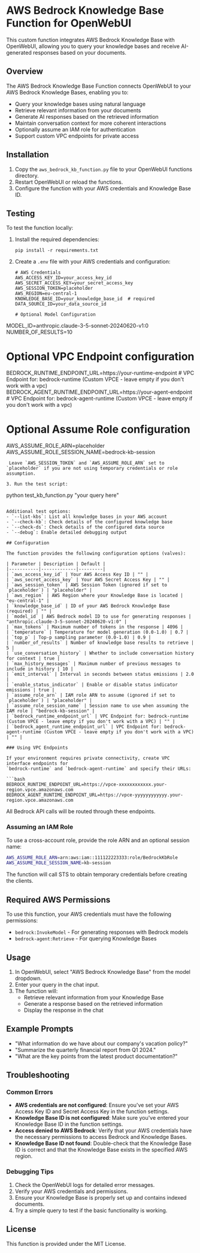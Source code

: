 # AWS Bedrock Knowledge Base Function for OpenWebUI

This custom function integrates AWS Bedrock Knowledge Base with OpenWebUI, allowing you to query your knowledge bases and receive AI-generated responses based on your documents.

## Overview

The AWS Bedrock Knowledge Base Function connects OpenWebUI to your AWS Bedrock Knowledge Bases, enabling you to:

- Query your knowledge bases using natural language
- Retrieve relevant information from your documents
- Generate AI responses based on the retrieved information
- Maintain conversation context for more coherent interactions
- Optionally assume an IAM role for authentication
- Support custom VPC endpoints for private access

## Installation

1. Copy the `aws_bedrock_kb_function.py` file to your OpenWebUI functions directory.
2. Restart OpenWebUI or reload the functions.
3. Configure the function with your AWS credentials and Knowledge Base ID.

## Testing

To test the function locally:

1. Install the required dependencies:
   ```
   pip install -r requirements.txt
   ```

2. Create a `.env` file with your AWS credentials and configuration:
   ```
   # AWS Credentials
   AWS_ACCESS_KEY_ID=your_access_key_id
   AWS_SECRET_ACCESS_KEY=your_secret_access_key
   AWS_SESSION_TOKEN=placeholder
   AWS_REGION=eu-central-1
   KNOWLEDGE_BASE_ID=your_knowledge_base_id  # required
   DATA_SOURCE_ID=your_data_source_id

   # Optional Model Configuration
  MODEL_ID=anthropic.claude-3-5-sonnet-20240620-v1:0
  NUMBER_OF_RESULTS=10
  # Optional VPC Endpoint configuration
  BEDROCK_RUNTIME_ENDPOINT_URL=https://your-runtime-endpoint # VPC Endpoint for: bedrock-runtime (Custom VPCE - leave empty if you don't work with a vpc)
  BEDROCK_AGENT_RUNTIME_ENDPOINT_URL=https://your-agent-endpoint   # VPC Endpoint for: bedrock-agent-runtime (Custom VPCE - leave empty if you don't work with a vpc)
  # Optional Assume Role configuration
  AWS_ASSUME_ROLE_ARN=placeholder
  AWS_ASSUME_ROLE_SESSION_NAME=bedrock-kb-session
  ```
   Leave `AWS_SESSION_TOKEN` and `AWS_ASSUME_ROLE_ARN` set to `placeholder` if you are not using temporary credentials or role assumption.

3. Run the test script:
   ```
   python test_kb_function.py "your query here"
   ```

   Additional test options:
   - `--list-kbs`: List all knowledge bases in your AWS account
   - `--check-kb`: Check details of the configured knowledge base
   - `--check-ds`: Check details of the configured data source
   - `--debug`: Enable detailed debugging output

## Configuration

The function provides the following configuration options (valves):

| Parameter | Description | Default |
|-----------|-------------|---------|
| `aws_access_key_id` | Your AWS Access Key ID | "" |
| `aws_secret_access_key` | Your AWS Secret Access Key | "" |
| `aws_session_token` | AWS Session Token (ignored if set to `placeholder`) | "placeholder" |
| `aws_region` | AWS Region where your Knowledge Base is located | "eu-central-1" |
| `knowledge_base_id` | ID of your AWS Bedrock Knowledge Base (required) | "" |
| `model_id` | AWS Bedrock model ID to use for generating responses | "anthropic.claude-3-5-sonnet-20240620-v1:0" |
| `max_tokens` | Maximum number of tokens in the response | 4096 |
| `temperature` | Temperature for model generation (0.0-1.0) | 0.7 |
| `top_p` | Top-p sampling parameter (0.0-1.0) | 0.9 |
| `number_of_results` | Number of knowledge base results to retrieve | 5 |
| `use_conversation_history` | Whether to include conversation history for context | true |
| `max_history_messages` | Maximum number of previous messages to include in history | 10 |
| `emit_interval` | Interval in seconds between status emissions | 2.0 |
| `enable_status_indicator` | Enable or disable status indicator emissions | true |
| `assume_role_arn` | IAM role ARN to assume (ignored if set to `placeholder`) | "placeholder" |
| `assume_role_session_name` | Session name to use when assuming the IAM role | "bedrock-kb-session" |
| `bedrock_runtime_endpoint_url` | VPC Endpoint for: bedrock-runtime (Custom VPCE - leave empty if you don't work with a VPC) | "" |
| `bedrock_agent_runtime_endpoint_url` | VPC Endpoint for: bedrock-agent-runtime (Custom VPCE - leave empty if you don't work with a VPC) | "" |

### Using VPC Endpoints

If your environment requires private connectivity, create VPC interface endpoints for
`bedrock-runtime` and `bedrock-agent-runtime` and specify their URLs:

```bash
BEDROCK_RUNTIME_ENDPOINT_URL=https://vpce-xxxxxxxxxxxx.your-region.vpce.amazonaws.com
BEDROCK_AGENT_RUNTIME_ENDPOINT_URL=https://vpce-yyyyyyyyyyyy.your-region.vpce.amazonaws.com
```

All Bedrock API calls will be routed through these endpoints.

### Assuming an IAM Role

To use a cross-account role, provide the role ARN and an optional session name:

```bash
AWS_ASSUME_ROLE_ARN=arn:aws:iam::111122223333:role/BedrockKbRole
AWS_ASSUME_ROLE_SESSION_NAME=kb-session
```

The function will call STS to obtain temporary credentials before creating the clients.

## Required AWS Permissions

To use this function, your AWS credentials must have the following permissions:

- `bedrock:InvokeModel` - For generating responses with Bedrock models
- `bedrock-agent:Retrieve` - For querying Knowledge Bases

## Usage

1. In OpenWebUI, select "AWS Bedrock Knowledge Base" from the model dropdown.
2. Enter your query in the chat input.
3. The function will:
   - Retrieve relevant information from your Knowledge Base
   - Generate a response based on the retrieved information
   - Display the response in the chat

## Example Prompts

- "What information do we have about our company's vacation policy?"
- "Summarize the quarterly financial report from Q1 2024."
- "What are the key points from the latest product documentation?"

## Troubleshooting

### Common Errors

- **AWS credentials are not configured**: Ensure you've set your AWS Access Key ID and Secret Access Key in the function settings.
- **Knowledge Base ID is not configured**: Make sure you've entered your Knowledge Base ID in the function settings.
- **Access denied to AWS Bedrock**: Verify that your AWS credentials have the necessary permissions to access Bedrock and Knowledge Bases.
- **Knowledge Base ID not found**: Double-check that the Knowledge Base ID is correct and that the Knowledge Base exists in the specified AWS region.

### Debugging Tips

1. Check the OpenWebUI logs for detailed error messages.
2. Verify your AWS credentials and permissions.
3. Ensure your Knowledge Base is properly set up and contains indexed documents.
4. Try a simple query to test if the basic functionality is working.

## License

This function is provided under the MIT License.
